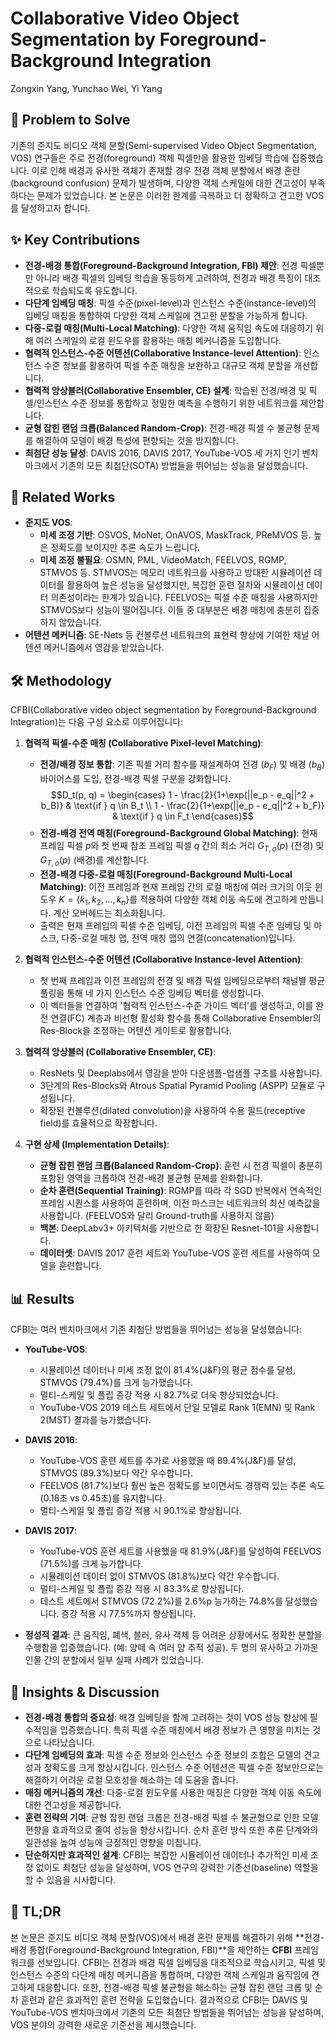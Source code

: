 # Collaborative Video Object Segmentation by Foreground-Background Integration
Zongxin Yang, Yunchao Wei, Yi Yang

## 🧩 Problem to Solve
기존의 준지도 비디오 객체 분할(Semi-supervised Video Object Segmentation, VOS) 연구들은 주로 전경(foreground) 객체 픽셀만을 활용한 임베딩 학습에 집중했습니다. 이로 인해 배경과 유사한 객체가 존재할 경우 전경 객체 분할에서 배경 혼란(background confusion) 문제가 발생하며, 다양한 객체 스케일에 대한 견고성이 부족하다는 문제가 있었습니다. 본 논문은 이러한 한계를 극복하고 더 정확하고 견고한 VOS를 달성하고자 합니다.

## ✨ Key Contributions
*   **전경-배경 통합(Foreground-Background Integration, FBI) 제안**: 전경 픽셀뿐만 아니라 배경 픽셀의 임베딩 학습을 동등하게 고려하여, 전경과 배경 특징이 대조적으로 학습되도록 유도합니다.
*   **다단계 임베딩 매칭**: 픽셀 수준(pixel-level)과 인스턴스 수준(instance-level)의 임베딩 매칭을 통합하여 다양한 객체 스케일에 견고한 분할을 가능하게 합니다.
*   **다중-로컬 매칭(Multi-Local Matching)**: 다양한 객체 움직임 속도에 대응하기 위해 여러 스케일의 로컬 윈도우를 활용하는 매칭 메커니즘을 도입합니다.
*   **협력적 인스턴스-수준 어텐션(Collaborative Instance-level Attention)**: 인스턴스 수준 정보를 활용하여 픽셀 수준 매칭을 보완하고 대규모 객체 분할을 개선합니다.
*   **협력적 앙상블러(Collaborative Ensembler, CE) 설계**: 학습된 전경/배경 및 픽셀/인스턴스 수준 정보를 통합하고 정밀한 예측을 수행하기 위한 네트워크를 제안합니다.
*   **균형 잡힌 랜덤 크롭(Balanced Random-Crop)**: 전경-배경 픽셀 수 불균형 문제를 해결하여 모델이 배경 특성에 편향되는 것을 방지합니다.
*   **최첨단 성능 달성**: DAVIS 2016, DAVIS 2017, YouTube-VOS 세 가지 인기 벤치마크에서 기존의 모든 최첨단(SOTA) 방법들을 뛰어넘는 성능을 달성했습니다.

## 📎 Related Works
*   **준지도 VOS**:
    *   **미세 조정 기반**: OSVOS, MoNet, OnAVOS, MaskTrack, PReMVOS 등. 높은 정확도를 보이지만 추론 속도가 느립니다.
    *   **미세 조정 불필요**: OSMN, PML, VideoMatch, FEELVOS, RGMP, STMVOS 등. STMVOS는 메모리 네트워크를 사용하고 방대한 시뮬레이션 데이터를 활용하여 높은 성능을 달성했지만, 복잡한 훈련 절차와 시뮬레이션 데이터 의존성이라는 한계가 있습니다. FEELVOS는 픽셀 수준 매칭을 사용하지만 STMVOS보다 성능이 떨어집니다. 이들 중 대부분은 배경 매칭에 충분히 집중하지 않았습니다.
*   **어텐션 메커니즘**: SE-Nets 등 컨볼루션 네트워크의 표현력 향상에 기여한 채널 어텐션 메커니즘에서 영감을 받았습니다.

## 🛠️ Methodology
CFBI(Collaborative video object segmentation by Foreground-Background Integration)는 다음 구성 요소로 이루어집니다:

1.  **협력적 픽셀-수준 매칭 (Collaborative Pixel-level Matching)**:
    *   **전경/배경 정보 통합**: 기존 픽셀 거리 함수를 재설계하여 전경 ($b_F$) 및 배경 ($b_B$) 바이어스를 도입, 전경-배경 픽셀 구분을 강화합니다.
        $$D_t(p, q) = \begin{cases} 1 - \frac{2}{1+\exp(||e_p - e_q||^2 + b_B)} & \text{if } q \in B_t \\ 1 - \frac{2}{1+\exp(||e_p - e_q||^2 + b_F)} & \text{if } q \in F_t \end{cases}$$
    *   **전경-배경 전역 매칭(Foreground-Background Global Matching)**: 현재 프레임 픽셀 $p$와 첫 번째 참조 프레임 픽셀 $q$ 간의 최소 거리 $G_{T,o}(p)$ (전경) 및 $G_{T,o}(p)$ (배경)를 계산합니다.
    *   **전경-배경 다중-로컬 매칭(Foreground-Background Multi-Local Matching)**: 이전 프레임과 현재 프레임 간의 로컬 매칭에 여러 크기의 이웃 윈도우 $K=\{k_1, k_2, ..., k_n\}$를 적용하여 다양한 객체 이동 속도에 견고하게 만듭니다. 계산 오버헤드는 최소화됩니다.
    *   출력은 현재 프레임의 픽셀 수준 임베딩, 이전 프레임의 픽셀 수준 임베딩 및 마스크, 다중-로컬 매칭 맵, 전역 매칭 맵의 연결(concatenation)입니다.

2.  **협력적 인스턴스-수준 어텐션 (Collaborative Instance-level Attention)**:
    *   첫 번째 프레임과 이전 프레임의 전경 및 배경 픽셀 임베딩으로부터 채널별 평균 풀링을 통해 네 가지 인스턴스 수준 임베딩 벡터를 생성합니다.
    *   이 벡터들을 연결하여 '협력적 인스턴스-수준 가이드 벡터'를 생성하고, 이를 완전 연결(FC) 계층과 비선형 활성화 함수를 통해 Collaborative Ensembler의 Res-Block을 조정하는 어텐션 게이트로 활용합니다.

3.  **협력적 앙상블러 (Collaborative Ensembler, CE)**:
    *   ResNets 및 Deeplabs에서 영감을 받아 다운샘플-업샘플 구조를 사용합니다.
    *   3단계의 Res-Blocks와 Atrous Spatial Pyramid Pooling (ASPP) 모듈로 구성됩니다.
    *   확장된 컨볼루션(dilated convolution)을 사용하여 수용 필드(receptive field)를 효율적으로 확장합니다.

4.  **구현 상세 (Implementation Details)**:
    *   **균형 잡힌 랜덤 크롭(Balanced Random-Crop)**: 훈련 시 전경 픽셀이 충분히 포함된 영역을 크롭하여 전경-배경 불균형 문제를 완화합니다.
    *   **순차 훈련(Sequential Training)**: RGMP를 따라 각 SGD 반복에서 연속적인 프레임 시퀀스를 사용하여 훈련하며, 이전 마스크는 네트워크의 최신 예측값을 사용합니다. (FEELVOS와 달리 Ground-truth를 사용하지 않음)
    *   **백본**: DeepLabv3+ 아키텍처를 기반으로 한 확장된 Resnet-101을 사용합니다.
    *   **데이터셋**: DAVIS 2017 훈련 세트와 YouTube-VOS 훈련 세트를 사용하여 모델을 훈련합니다.

## 📊 Results
CFBI는 여러 벤치마크에서 기존 최첨단 방법들을 뛰어넘는 성능을 달성했습니다:

*   **YouTube-VOS**:
    *   시뮬레이션 데이터나 미세 조정 없이 81.4%(J&F)의 평균 점수를 달성, STMVOS (79.4%)를 크게 능가했습니다.
    *   멀티-스케일 및 플립 증강 적용 시 82.7%로 더욱 향상되었습니다.
    *   YouTube-VOS 2019 테스트 세트에서 단일 모델로 Rank 1(EMN) 및 Rank 2(MST) 결과를 능가했습니다.

*   **DAVIS 2016**:
    *   YouTube-VOS 훈련 세트를 추가로 사용했을 때 89.4%(J&F)를 달성, STMVOS (89.3%)보다 약간 우수합니다.
    *   FEELVOS (81.7%)보다 훨씬 높은 정확도를 보이면서도 경쟁력 있는 추론 속도(0.18초 vs 0.45초)를 유지합니다.
    *   멀티-스케일 및 플립 증강 적용 시 90.1%로 향상됩니다.

*   **DAVIS 2017**:
    *   YouTube-VOS 훈련 세트를 사용했을 때 81.9%(J&F)를 달성하여 FEELVOS (71.5%)를 크게 능가합니다.
    *   시뮬레이션 데이터 없이 STMVOS (81.8%)보다 약간 우수합니다.
    *   멀티-스케일 및 플립 증강 적용 시 83.3%로 향상됩니다.
    *   테스트 세트에서 STMVOS (72.2%)를 2.6%p 능가하는 74.8%를 달성했습니다. 증강 적용 시 77.5%까지 향상됩니다.

*   **정성적 결과**: 큰 움직임, 폐색, 블러, 유사 객체 등 어려운 상황에서도 정확한 분할을 수행함을 입증했습니다. (예: 양떼 속 여러 양 추적 성공). 두 명의 유사하고 가까운 인물 간의 분할에서 일부 실패 사례가 있었습니다.

## 🧠 Insights & Discussion
*   **전경-배경 통합의 중요성**: 배경 임베딩을 함께 고려하는 것이 VOS 성능 향상에 필수적임을 입증했습니다. 특히 픽셀 수준 매칭에서 배경 정보가 큰 영향을 미치는 것으로 나타났습니다.
*   **다단계 임베딩의 효과**: 픽셀 수준 정보와 인스턴스 수준 정보의 조합은 모델의 견고성과 정확도를 크게 향상시킵니다. 인스턴스 수준 어텐션은 픽셀 수준 정보만으로는 해결하기 어려운 로컬 모호성을 해소하는 데 도움을 줍니다.
*   **매칭 메커니즘의 개선**: 다중-로컬 윈도우를 사용한 매칭은 다양한 객체 이동 속도에 대한 견고성을 제공합니다.
*   **훈련 전략의 기여**: 균형 잡힌 랜덤 크롭은 전경-배경 픽셀 수 불균형으로 인한 모델 편향을 효과적으로 줄여 성능을 향상시킵니다. 순차 훈련 방식 또한 추론 단계와의 일관성을 높여 성능에 긍정적인 영향을 미칩니다.
*   **단순하지만 효과적인 설계**: CFBI는 복잡한 시뮬레이션 데이터나 추가적인 미세 조정 없이도 최첨단 성능을 달성하며, VOS 연구의 강력한 기준선(baseline) 역할을 할 수 있음을 시사합니다.

## 📌 TL;DR
본 논문은 준지도 비디오 객체 분할(VOS)에서 배경 혼란 문제를 해결하기 위해 **전경-배경 통합(Foreground-Background Integration, FBI)**을 제안하는 **CFBI** 프레임워크를 선보입니다. CFBI는 전경과 배경 픽셀 임베딩을 대조적으로 학습시키고, 픽셀 및 인스턴스 수준의 다단계 매칭 메커니즘을 통합하며, 다양한 객체 스케일과 움직임에 견고하게 대응합니다. 또한, 전경-배경 픽셀 불균형을 해소하는 균형 잡힌 랜덤 크롭 및 순차 훈련과 같은 효과적인 훈련 전략을 도입했습니다. 결과적으로 CFBI는 DAVIS 및 YouTube-VOS 벤치마크에서 기존의 모든 최첨단 방법들을 뛰어넘는 성능을 달성하며, VOS 분야의 강력한 새로운 기준선을 제시했습니다.